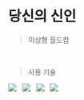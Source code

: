 # 당신의 신인

>이상형 월드컵
<br />

>사용 기술

<div align="left">
	<img src="https://img.shields.io/badge/React-61DAFB?style=flat&logo=React&logoColor=white" /> &nbsp
	<img src="https://img.shields.io/badge/styled components-DB7093?style=flat&logo=styled-components&logoColor=white" /> &nbsp
	<img src="https://img.shields.io/badge/HTML5-E34F26?style=flat&logo=HTML5&logoColor=white" /> &nbsp
	<img src="https://img.shields.io/badge/CSS3-1572B6?style=flat&logo=CSS3&logoColor=white" /> &nbsp
</div>


